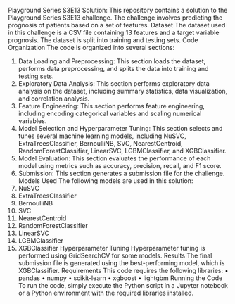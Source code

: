 Playground Series S3E13 Solution:
This repository contains a solution to the Playground Series S3E13 challenge. The challenge involves predicting the prognosis of patients based on a set of features.
Dataset
The dataset used in this challenge is a CSV file containing 13 features and a target variable prognosis. The dataset is split into training and testing sets.
Code Organization
The code is organized into several sections:
1.	Data Loading and Preprocessing: This section loads the dataset, performs data preprocessing, and splits the data into training and testing sets.
2.	Exploratory Data Analysis: This section performs exploratory data analysis on the dataset, including summary statistics, data visualization, and correlation analysis.
3.	Feature Engineering: This section performs feature engineering, including encoding categorical variables and scaling numerical variables.
4.	Model Selection and Hyperparameter Tuning: This section selects and tunes several machine learning models, including NuSVC, ExtraTreesClassifier, BernoulliNB, SVC, NearestCentroid, RandomForestClassifier, LinearSVC, LGBMClassifier, and XGBClassifier.
5.	Model Evaluation: This section evaluates the performance of each model using metrics such as accuracy, precision, recall, and F1 score.
6.	Submission: This section generates a submission file for the challenge.
Models Used
The following models are used in this solution:
1.	NuSVC
2.	ExtraTreesClassifier
3.	BernoulliNB
4.	SVC
5.	NearestCentroid
6.	RandomForestClassifier
7.	LinearSVC
8.	LGBMClassifier
9.	XGBClassifier
Hyperparameter Tuning
Hyperparameter tuning is performed using GridSearchCV for some models.
Results
The final submission file is generated using the best-performing model, which is XGBClassifier.
Requirements
This code requires the following libraries:
•	pandas
•	numpy
•	scikit-learn
•	xgboost
•	lightgbm
Running the Code
To run the code, simply execute the Python script in a Jupyter notebook or a Python environment with the required libraries installed.
